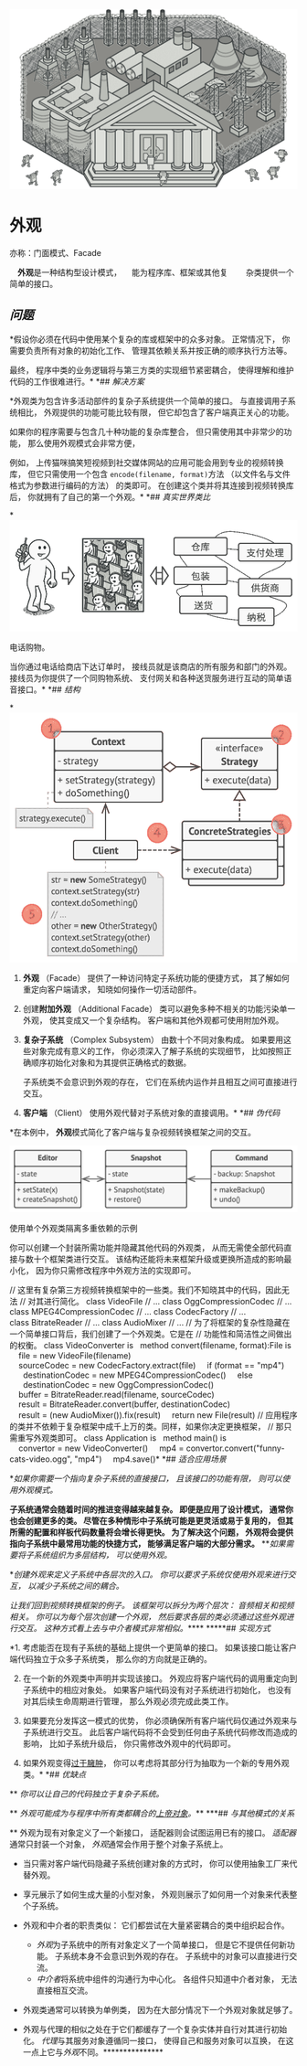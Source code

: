 ![外观设计模式](img/facade.png)

# 外观

亦称：门面模式、Facade

　**外观**是一种结构型设计模式，
　能为程序库、框架或其他复　
　杂类提供一个简单的接口。

## *问题*

 *假设你必须在代码中使用某个复杂的库或框架中的众多对象。  正常情况下，  你需要负责所有对象的初始化工作、  管理其依赖关系并按正确的顺序执行方法等。

最终，  程序中类的业务逻辑将与第三方类的实现细节紧密耦合，  使得理解和维护代码的工作很难进行。*  *## *解决方案*

 *外观类为包含许多活动部件的复杂子系统提供一个简单的接口。  与直接调用子系统相比，  外观提供的功能可能比较有限，  但它却包含了客户端真正关心的功能。

如果你的程序需要与包含几十种功能的复杂库整合，  但只需使用其中非常少的功能，  那么使用外观模式会非常方便，

例如，  上传猫咪搞笑短视频到社交媒体网站的应用可能会用到专业的视频转换库，  但它只需使用一个包含  `encode­(filename, format)`方法  （以文件名与文件格式为参数进行编码的方法）  的类即可。  在创建这个类并将其连接到视频转换库后，  你就拥有了自己的第一个外观。*  *## *真实世界类比*

*![电话购物的示例](img/live-example-zh.png)

电话购物。

当你通过电话给商店下达订单时，  接线员就是该商店的所有服务和部门的外观。  接线员为你提供了一个同购物系统、  支付网关和各种送货服务进行互动的简单语音接口。*  *## *结构*

*![外观设计模式的结构](img/structure-indexed.png)

1.  **外观**  （Facade）  提供了一种访问特定子系统功能的便捷方式，  其了解如何重定向客户端请求，  知晓如何操作一切活动部件。

2.  创建**附加外观**  （Addi­tion­al Facade）  类可以避免多种不相关的功能污染单一外观，  使其变成又一个复杂结构。  客户端和其他外观都可使用附加外观。

3.  **复杂子系统**  （Com­plex Sub­sys­tem）  由数十个不同对象构成。  如果要用这些对象完成有意义的工作，  你必须深入了解子系统的实现细节，  比如按照正确顺序初始化对象和为其提供正确格式的数据。

    子系统类不会意识到外观的存在，  它们在系统内运作并且相互之间可直接进行交互。

4.  **客户端**  （Client）  使用外观代替对子系统对象的直接调用。*  *## *伪代码*

 *在本例中，  **外观**模式简化了客户端与复杂视频转换框架之间的交互。

![外观模式示例的结构](img/example.png)

使用单个外观类隔离多重依赖的示例

你可以创建一个封装所需功能并隐藏其他代码的外观类，  从而无需使全部代码直接与数十个框架类进行交互。  该结构还能将未来框架升级或更换所造成的影响最小化，  因为你只需修改程序中外观方法的实现即可。

// 这里有复杂第三方视频转换框架中的一些类。我们不知晓其中的代码，因此无法
// 对其进行简化。
class VideoFile
// ...
class OggCompressionCodec
// ...
class MPEG4CompressionCodec
// ...
class CodecFactory
// ...
class BitrateReader
// ...
class AudioMixer
// ...
// 为了将框架的复杂性隐藏在一个简单接口背后，我们创建了一个外观类。它是在
// 功能性和简洁性之间做出的权衡。
class VideoConverter is
  method convert(filename, format):File is
    file = new VideoFile(filename)
    sourceCodec = new CodecFactory.extract(file)
    if (format == "mp4")
      destinationCodec = new MPEG4CompressionCodec()
    else
      destinationCodec = new OggCompressionCodec()
    buffer = BitrateReader.read(filename, sourceCodec)
    result = BitrateReader.convert(buffer, destinationCodec)
    result = (new AudioMixer()).fix(result)
    return new File(result)
// 应用程序的类并不依赖于复杂框架中成千上万的类。同样，如果你决定更换框架，
// 那只需重写外观类即可。
class Application is
  method main() is
    convertor = new VideoConverter()
    mp4 = convertor.convert("funny-cats-video.ogg", "mp4")
    mp4.save()* *## *适合应用场景*

 **如果你需要一个指向复杂子系统的直接接口，  且该接口的功能有限，  则可以使用外观模式。*

 **子系统通常会随着时间的推进变得越来越复杂。  即便是应用了设计模式，  通常你也会创建更多的类。  尽管在多种情形中子系统可能是更灵活或易于复用的，  但其所需的配置和样板代码数量将会增长得更快。  为了解决这个问题，  外观将会提供指向子系统中最常用功能的快捷方式，  能够满足客户端的大部分需求。**  ***如果需要将子系统组织为多层结构，  可以使用外观。*

 **创建外观来定义子系统中各层次的入口。  你可以要求子系统仅使用外观来进行交互，  以减少子系统之间的耦合。*

 *让我们回到视频转换框架的例子。  该框架可以拆分为两个层次：  音频相关和视频相关。  你可以为每个层次创建一个外观，  然后要求各层的类必须通过这些外观进行交互。  这种方式看上去与中介者模式非常相似。*****  *****## *实现方式*

 *1.  考虑能否在现有子系统的基础上提供一个更简单的接口。  如果该接口能让客户端代码独立于众多子系统类，  那么你的方向就是正确的。

2.  在一个新的外观类中声明并实现该接口。  外观应将客户端代码的调用重定向到子系统中的相应对象处。  如果客户端代码没有对子系统进行初始化，  也没有对其后续生命周期进行管理，  那么外观必须完成此类工作。

3.  如果要充分发挥这一模式的优势，  你必须确保所有客户端代码仅通过外观来与子系统进行交互。  此后客户端代码将不会受到任何由子系统代码修改而造成的影响，  比如子系统升级后，  你只需修改外观中的代码即可。

4.  如果外观变得[过于臃肿](https://refactoring.guru/smells/large-class)，  你可以考虑将其部分行为抽取为一个新的专用外观类。*  *## *优缺点*

 **   *你可以让自己的代码独立于复杂子系统。*

 **   *外观可能成为与程序中所有类都耦合的[上帝对象](https://refactoring.guru/antipatterns/god-object)。***  ***## *与其他模式的关系*

 **   外观为现有对象定义了一个新接口，  适配器则会试图运用已有的接口。  *适配器*通常只封装一个对象，  *外观*通常会作用于整个对象子系统上。

*   当只需对客户端代码隐藏子系统创建对象的方式时，  你可以使用抽象工厂来代替外观。

*   享元展示了如何生成大量的小型对象，  外观则展示了如何用一个对象来代表整个子系统。

*   外观和中介者的职责类似：  它们都尝试在大量紧密耦合的类中组织起合作。

    *   *外观*为子系统中的所有对象定义了一个简单接口，  但是它不提供任何新功能。  子系统本身不会意识到外观的存在。  子系统中的对象可以直接进行交流。
    *   *中介者*将系统中组件的沟通行为中心化。  各组件只知道中介者对象，  无法直接相互交流。
*   外观类通常可以转换为单例类，  因为在大部分情况下一个外观对象就足够了。

*   外观与代理的相似之处在于它们都缓存了一个复杂实体并自行对其进行初始化。  *代理*与其服务对象遵循同一接口，  使得自己和服务对象可以互换，  在这一点上它与*外观*不同。***************